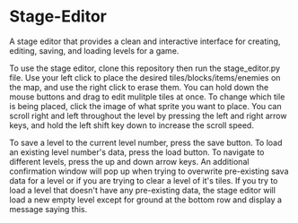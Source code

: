 # Stage-Editor
 A stage editor that provides a clean and interactive interface for creating, editing, saving, and loading levels for a game.
 
To use the stage editor, clone this repository then run the stage_editor.py file. Use your left click to place the desired tiles/blocks/items/enemies on the map, and use the right click to erase them. You can hold down the mouse buttons and drag to edit mulitple tiles at once. To change which tile is being placed, click the image of what sprite you want to place. You can scroll right and left throughout the level by pressing the left and right arrow keys, and hold the left shift key down to increase the scroll speed.

To save a level to the current level number, press the save button. To load an existing level number's data, press the load button. To navigate to different levels, press the up and down arrow keys. An additional confirmation window will pop up when trying to overwrite pre-existing sava data for a level or if you are trying to clear a level of it's tiles. If you try to load a level that doesn't have any pre-existing data, the stage editor will load a new empty level except for ground at the bottom row and display a message saying this.
